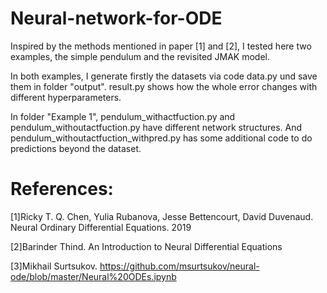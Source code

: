 # Neural-network-for-ODE

Inspired by the methods mentioned in paper [1] and [2], I tested here two examples, the simple pendulum and the revisited JMAK model.

In both examples, I generate firstly the datasets via code data.py und save them in folder "output". result.py shows how the whole error changes with different hyperparameters.

In folder "Example 1", pendulum_withactfuction.py and pendulum_withoutactfuction.py have different network structures. And pendulum_withoutactfuction_withpred.py has some additional code to do predictions beyond the dataset.

# References:
[1]Ricky T. Q. Chen, Yulia Rubanova, Jesse Bettencourt, David Duvenaud. Neural Ordinary Differential Equations. 2019

[2]Barinder Thind. An Introduction to Neural Differential Equations

[3]Mikhail Surtsukov. https://github.com/msurtsukov/neural-ode/blob/master/Neural%20ODEs.ipynb
